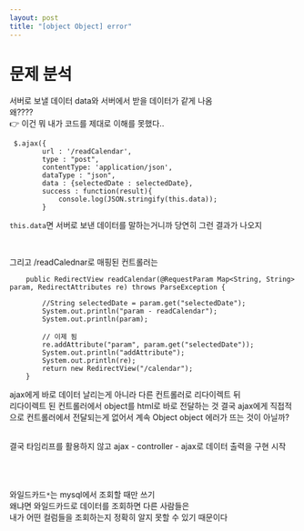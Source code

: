 ```yaml
---
layout: post
title: "[object Object] error"
---
```


# 문제 분석
서버로 보낼 데이터 data와 서버에서 받을 데이터가 같게 나옴  
왜????  
👉 이건 뭐 내가 코드를 제대로 이해를 못했다..  
```
 $.ajax({
        url : '/readCalendar',
        type : "post",
        contentType: 'application/json',
        dataType : "json",
        data : {selectedDate : selectedDate},
        success : function(result){
            console.log(JSON.stringify(this.data));
        }
```
`this.data`면 서버로 보낸 데이터를 말하는거니까 당연히 그런 결과가 나오지  

<br>

그리고 /readCalednar로 매핑된 컨트롤러는  
```
    public RedirectView readCalendar(@RequestParam Map<String, String> param, RedirectAttributes re) throws ParseException {

        //String selectedDate = param.get("selectedDate");
        System.out.println("param - readCalendar");
        System.out.println(param);
        
        // 이제 됨
        re.addAttribute("param", param.get("selectedDate"));
        System.out.println("addAttribute");
        System.out.println(re);
        return new RedirectView("/calendar");
    }
```
ajax에게 바로 데이터 날리는게 아니라 다른 컨트롤러로 리다이렉트 뒤  
리다이렉트 된 컨트롤러에서 object를 html로 바로 전달하는 것
결국 ajax에게 직접적으로 컨트롤러에서 전달되는게 없어서 계속 Object object 에러가 뜨는 것이 아닐까?  

<br>
결국 타임리프를 활용하지 않고 ajax - controller - ajax로 데이터 출력을 구현 시작  

<br> <br> <br>
와일드카드`*`는 mysql에서 조회할 때만 쓰기  
왜냐면 와일드카드로 데이터를 조회하면 다른 사람들은  
내가 어떤 컬럼들을 조회하는지 정확히 알지 못할 수 있기 때문이다
